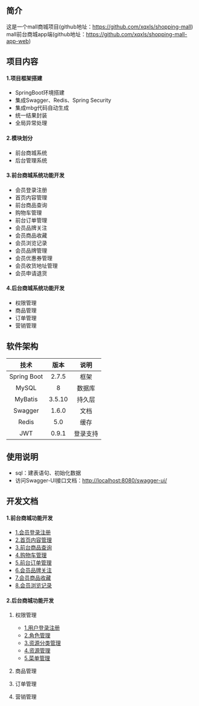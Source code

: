 ## 简介

这是一个mall商城项目(github地址：https://github.com/xqxls/shopping-mall)
mall前台商城app端(github地址：https://github.com/xqxls/shopping-mall-app-web)


## 项目内容

#### 1.项目框架搭建

- SpringBoot环境搭建
- 集成Swagger、Redis、Spring Security
- 集成mbg代码自动生成
- 统一结果封装
- 全局异常处理

#### 2.模块划分

- 前台商城系统
- 后台管理系统

#### 3.前台商城系统功能开发

- 会员登录注册
- 首页内容管理
- 前台商品查询
- 购物车管理
- 前台订单管理
- 会员品牌关注
- 会员商品收藏
- 会员浏览记录
- 会员品牌管理
- 会员优惠券管理
- 会员收货地址管理
- 会员申请退货

#### 4.后台商城系统功能开发

- 权限管理
- 商品管理
- 订单管理
- 营销管理

## 软件架构

|    技术     |  版本  |   说明   |
| :---------: | :----: | :------: |
| Spring Boot | 2.7.5  |   框架   |
|    MySQL    |   8    |  数据库  |
|   MyBatis   | 3.5.10 |  持久层  |
|   Swagger   | 1.6.0  |   文档   |
|    Redis    |  5.0   |   缓存   |
|     JWT     | 0.9.1  | 登录支持 |

## 使用说明

- sql：建表语句、初始化数据
- 访问Swagger-UI接口文档：<http://localhost:8080/swagger-ui/>

## 开发文档

#### 1.前台商城功能开发

- [1.会员登录注册](/md/idea-plugin/project/mall/1.会员登录注册.md)
- [2.首页内容管理](/md/idea-plugin/project/mall/2.首页内容管理.md)
- [3.前台商品查询](/md/idea-plugin/project/mall/3.前台商品查询.md)
- [4.购物车管理](/md/idea-plugin/project/mall/4.购物车管理.md)
- [5.前台订单管理](/md/idea-plugin/project/mall/5.前台订单管理.md)
- [6.会员品牌关注](/md/idea-plugin/project/mall/6.会员品牌关注.md)
- [7.会员商品收藏](/md/idea-plugin/project/mall/7.会员商品收藏.md)
- [8.会员浏览记录](/md/idea-plugin/project/mall/8.会员浏览记录.md)

#### 2.后台商城功能开发

1. 权限管理

   - [1.用户登录注册](/md/idea-plugin/project/mall-admin/1.用户登录注册.md)
   - [2.角色管理](/md/idea-plugin/project/mall-admin/2.角色管理.md)
   - [3.资源分类管理](/md/idea-plugin/project/mall-admin/3.资源分类管理.md)
   - [4.资源管理](/md/idea-plugin/project/mall-admin/4.资源管理.md)
   - [5.菜单管理](/md/idea-plugin/project/mall-admin/5.菜单管理.md)

2. 商品管理

3. 订单管理

4. 营销管理